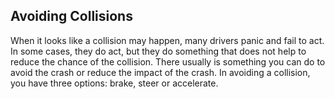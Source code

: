 ## Avoiding Collisions
When it looks like a collision may happen, many drivers panic and fail to act. In some cases, they do act, but they do something that does not help to reduce the chance of the collision. There usually is something you can do to avoid the crash or reduce the impact of the crash. In avoiding a collision, you have three options: brake, steer or accelerate.